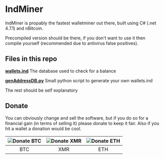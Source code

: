 # IndMiner

IndMiner is propably the fastest walletminer out there, built using C# (.net 4.7.1) and nBitcoin.

Precompiled version should be there, if you don't want to use it then compile yourself (recommended due to antivirus false positives).

## Files in this repo
**[wallets.ind](https://github.com/OlMi1/indminer/blob/main/wallets.ind)** The database used to check for a balance

**[genAddressDB.py](https://github.com/OlMi1/indminer/blob/main/genAddressDB.py)** Small python script to generate your own wallets.ind

The rest should be self explanatory

## Donate

You can obviously change and sell the software, but if you do so for a financial gain (in terms of selling it) please donate to keep it fair. Also if you hit a wallet a donation would be cool.

| ![Donate BTC](https://api.qrserver.com/v1/create-qr-code/?size=150x150&data=162z6QWSR3Mwp5h9ezExZSUyRiPXckcxUL) | ![Donate XMR](https://api.qrserver.com/v1/create-qr-code/?size=150x150&data=89M6YHy914v7CZwyJRwgL6YdoSK45XzuF5kL3iyjiMWqFU6e8KaX57RVf8M9cAxJ69SuT7gme16UnF62rdxovNzJQa2M3NU) | ![Donate ETH](https://api.qrserver.com/v1/create-qr-code/?size=150x150&data=0x8e6ac85fe87b9f31ed2fdeccee210af1d4d409ae) |
|:--:|:--:|:--:|
| BTC | XMR | ETH |
